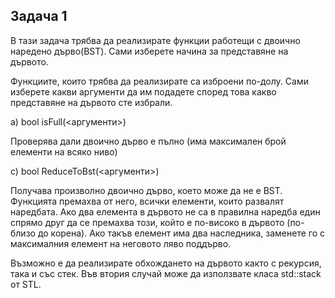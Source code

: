 ## **Задача 1**

В тази задача трябва да реализирате функции работещи с двоично наредено дърво(BST). Сами изберете начина за представяне на дървото.

Функциите, които трябва да реализирате са изброени по-долу. Сами изберете какви аргументи да им подадете според това какво представяне на дървото сте избрали.

а) bool isFull(<аргументи>)

Проверява дали двоично дърво е пълно (има максимален брой елементи на всяко ниво)

c) bool ReduceToBst(<аргументи>)

Получава произволно двоично дърво, което може да не е BST. Функцията премахва от него, всички елементи, които развалят наредбата. Ако два елемента в дървото не са в правилна наредба един спрямо друг да се премахва този, който е по-високо в дървото (по-близо до корена). Ако такъв елемент има два наследника, заменете го с максималния елемент на неговото ляво поддърво.

Възможно е да реализирате обхождането на дървото както с рекурсия, така и със стек. Във втория случай може да използвате класа std::stack от STL.
